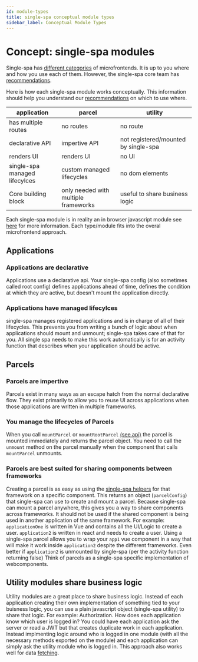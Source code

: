 ```yaml
---
id: module-types
title: single-spa conceptual module types
sidebar_label: Conceptual Module Types
---
```


# Concept: single-spa modules

Single-spa has [different categories](/docs/microfrontends-concept#types-of-microfrontends) of microfrontends. It is up to you where and how you use each of them. However, the single-spa core team has [recommendations](/docs/recommended-setup/#applications-versus-parcels-versus-utility-modules).

Here is how each single-spa module works conceptually. This information should help you understand our [recommendations](/docs/recommended-setup/#applications-versus-parcels-versus-utility-modules) on which to use where.

| application                       | parcel                               | utility                              |
| --------------------------------- | ------------------------------------ | ------------------------------------ |
| has multiple routes               | no routes                            | no route                             |
| declarative API                   | impertive API                        | not registered/mounted by single-spa |
| renders UI                        | renders UI                           | no UI                                |
| single-spa managed lifecylces     | custom managed lifecycles            | no dom elements                      |
| Core building block               | only needed with multiple frameworks | useful to share business logic       |

Each single-spa module is in reality an in browser javascript module see [here](/docs/recommended-setup#in-browser-versus-build-time-modules) for more information. Each type/module fits into the overal microfrontend approach.

## Applications

### Applications are declarative
Applications use a declarative api. Your single-spa config (also sometimes called root config) defines applications ahead of time, defines the condition at which they are active, but doesn't mount the application directly.

### Applications have managed lifecylces
single-spa manages registered applications and is in charge of all of their lifecycles. This prevents you from writing a bunch of logic about when applications should mount and unmount; single-spa takes care of that for you.
All single spa needs to make this work automatically is for an activity function that describes when your application should be active.

## Parcels

### Parcels are impertive
Parcels exist in many ways as an escape hatch from the normal declarative flow. They exist primarily to allow you to reuse UI across applications when those applications are written in multiple frameworks.

### You manage the lifecycles of Parcels
When you call `mountParcel` or `mountRootParcel` [(see api)](/docs/parcels-api) the parcel is mounted immediately and returns the parcel object. You need to call the `unmount` method on the parcel manually when the component that calls `mountParcel` unmounts.

### Parcels are best suited for sharing components between frameworks
Creating a parcel is as easy as using the [single-spa helpers](/docs/ecosystem#help-for-frameworks) for that framework on a specific component. This returns an object (`parcelConfig`) that single-spa can use to create and mount a parcel.
Because single-spa can mount a parcel anywhere, this gives you a way to share components across frameworks. It should not be used if the shared component is being used in another application of the same framework.
For example: `applicationOne` is written in Vue and contains all the UI/Logic to create a user. `application2` is written in react and needs to create a user. Using a single-spa parcel allows you to wrap your `app1` vue component
in a way that will make it work inside `application2` despite the different frameworks. Even better if `application2` is unmounted by single-spa (per the activity function returning false)
Think of parcels as a single-spa specific implementation of webcomponents.

## Utility modules share business logic
Utility modules are a great place to share business logic. Instead of each application creating their own implementation of something tied to your buisness logic, you can use a plain javascript object (single-spa utility) to share that logic.
For example: Authorization. How does each application know which user is logged in? You could have each application ask the server or read a JWT but that creates duplicate work in each application.
Instead implmenting logic around who is logged in one module (with all the necessary methods exported on the module) and each application can simply ask the utility module who is logged in.
This approach also works well for data [fetching](/docs/recommended-setup#api-data).
